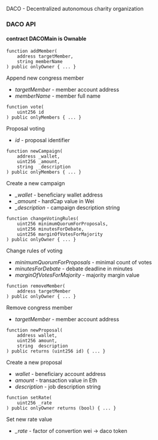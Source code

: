 DACO - Decentralized autonomous charity organization

### DACO API

#### contract DACOMain is Ownable
```solidity
function addMember(
    address targetMember, 
    string memberName
) public onlyOwner { ... }
```
Append new congress member
* *targetMember* - member account address
* *memberName* - member full name

```solidity
function vote(
    uint256 id
) public onlyMembers { ... }
```
Proposal voting
* *id* - proposal identifier

```solidity
function newCampaign(
    address _wallet, 
    uint256 _amount, 
    string  _description
) public onlyMembers { ... }
```
Create a new campaign
* *_wallet* - beneficiary wallet address
* *_amount* - hardCap value in Wei
* *_description* - campaign description string

```solidity
function changeVotingRules(
    uint256 minimumQuorumForProposals,
    uint256 minutesForDebate,
    uint256 marginOfVotesForMajority
) public onlyOwner { ... }
```
Change rules of voting
* *minimumQuorumForProposals* - minimal count of votes
* *minutesForDebate* - debate deadline in minutes
* *marginOfVotesForMajority* - majority margin value

```solidity
function removeMember(
    address targetMember
) public onlyOwner { ... }
```
Remove congress member
* *targetMember* - member account address


```solidity
function newProposal(
    address wallet,
    uint256 amount,
    string  description
) public returns (uint256 id) { ... }
```
Create a new proposal
* *wallet* - beneficiary account address
* *amount* - transaction value in Eth
* *description* - job description string

```solidity
function setRate(
    uint256 _rate
) public onlyOwner returns (bool) { ... }
```
Set new rate value
* *_rate* - factor of convertion wei -> daco token


